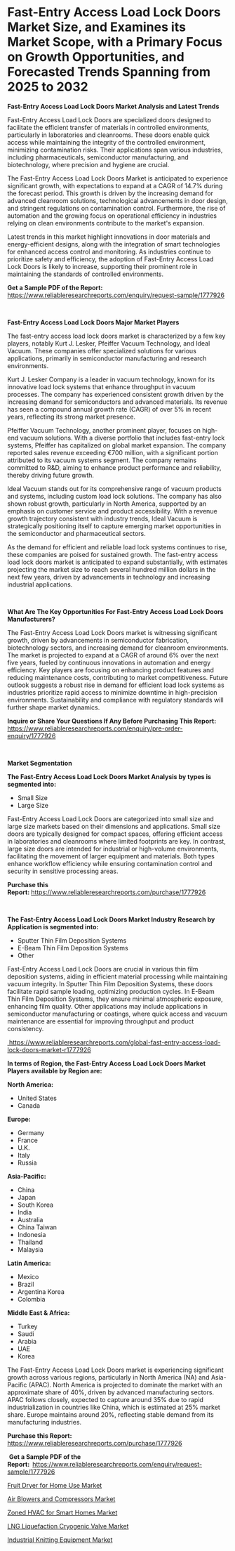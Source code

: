 <p><h1>Fast-Entry Access Load Lock Doors Market Size, and Examines its Market Scope, with a Primary Focus on Growth Opportunities, and Forecasted Trends Spanning from 2025 to 2032</h1></p><p><strong>Fast-Entry Access Load Lock Doors Market Analysis and Latest Trends</strong></p>
<p><p>Fast-Entry Access Load Lock Doors are specialized doors designed to facilitate the efficient transfer of materials in controlled environments, particularly in laboratories and cleanrooms. These doors enable quick access while maintaining the integrity of the controlled environment, minimizing contamination risks. Their applications span various industries, including pharmaceuticals, semiconductor manufacturing, and biotechnology, where precision and hygiene are crucial.</p><p>The Fast-Entry Access Load Lock Doors Market is anticipated to experience significant growth, with expectations to expand at a CAGR of 14.7% during the forecast period. This growth is driven by the increasing demand for advanced cleanroom solutions, technological advancements in door design, and stringent regulations on contamination control. Furthermore, the rise of automation and the growing focus on operational efficiency in industries relying on clean environments contribute to the market's expansion.</p><p>Latest trends in this market highlight innovations in door materials and energy-efficient designs, along with the integration of smart technologies for enhanced access control and monitoring. As industries continue to prioritize safety and efficiency, the adoption of Fast-Entry Access Load Lock Doors is likely to increase, supporting their prominent role in maintaining the standards of controlled environments.</p></p>
<p><strong>Get a Sample PDF of the Report:&nbsp;</strong> <a href="https://www.reliableresearchreports.com/enquiry/request-sample/1777926?utm_campaign=36&utm_medium=2&utm_source=Github&utm_content=ia&utm_term=12042025&utm_id=fast-entry-access-load-lock-doors">https://www.reliableresearchreports.com/enquiry/request-sample/1777926</a></p>
<p>&nbsp;</p>
<p><strong>Fast-Entry Access Load Lock Doors Major Market Players</strong></p>
<p><p>The fast-entry access load lock doors market is characterized by a few key players, notably Kurt J. Lesker, Pfeiffer Vacuum Technology, and Ideal Vacuum. These companies offer specialized solutions for various applications, primarily in semiconductor manufacturing and research environments.</p><p>Kurt J. Lesker Company is a leader in vacuum technology, known for its innovative load lock systems that enhance throughput in vacuum processes. The company has experienced consistent growth driven by the increasing demand for semiconductors and advanced materials. Its revenue has seen a compound annual growth rate (CAGR) of over 5% in recent years, reflecting its strong market presence.</p><p>Pfeiffer Vacuum Technology, another prominent player, focuses on high-end vacuum solutions. With a diverse portfolio that includes fast-entry lock systems, Pfeiffer has capitalized on global market expansion. The company reported sales revenue exceeding €700 million, with a significant portion attributed to its vacuum systems segment. The company remains committed to R&D, aiming to enhance product performance and reliability, thereby driving future growth.</p><p>Ideal Vacuum stands out for its comprehensive range of vacuum products and systems, including custom load lock solutions. The company has also shown robust growth, particularly in North America, supported by an emphasis on customer service and product accessibility. With a revenue growth trajectory consistent with industry trends, Ideal Vacuum is strategically positioning itself to capture emerging market opportunities in the semiconductor and pharmaceutical sectors.</p><p>As the demand for efficient and reliable load lock systems continues to rise, these companies are poised for sustained growth. The fast-entry access load lock doors market is anticipated to expand substantially, with estimates projecting the market size to reach several hundred million dollars in the next few years, driven by advancements in technology and increasing industrial applications.</p></p>
<p>&nbsp;</p>
<p><strong>What Are The Key Opportunities For Fast-Entry Access Load Lock Doors Manufacturers?</strong></p>
<p><p>The Fast-Entry Access Load Lock Doors market is witnessing significant growth, driven by advancements in semiconductor fabrication, biotechnology sectors, and increasing demand for cleanroom environments. The market is projected to expand at a CAGR of around 6% over the next five years, fueled by continuous innovations in automation and energy efficiency. Key players are focusing on enhancing product features and reducing maintenance costs, contributing to market competitiveness. Future outlook suggests a robust rise in demand for efficient load lock systems as industries prioritize rapid access to minimize downtime in high-precision environments. Sustainability and compliance with regulatory standards will further shape market dynamics.</p></p>
<p><strong>Inquire or Share Your Questions If Any Before Purchasing This Report:</strong> <a href="https://www.reliableresearchreports.com/enquiry/pre-order-enquiry/1777926?utm_campaign=36&utm_medium=2&utm_source=Github&utm_content=ia&utm_term=12042025&utm_id=fast-entry-access-load-lock-doors">https://www.reliableresearchreports.com/enquiry/pre-order-enquiry/1777926</a></p>
<p>&nbsp;</p>
<p><strong>Market Segmentation</strong></p>
<p><strong>The Fast-Entry Access Load Lock Doors Market Analysis by types is segmented into:</strong></p>
<p><ul><li>Small Size</li><li>Large Size</li></ul></p>
<p><p>Fast-Entry Access Load Lock Doors are categorized into small size and large size markets based on their dimensions and applications. Small size doors are typically designed for compact spaces, offering efficient access in laboratories and cleanrooms where limited footprints are key. In contrast, large size doors are intended for industrial or high-volume environments, facilitating the movement of larger equipment and materials. Both types enhance workflow efficiency while ensuring contamination control and security in sensitive processing areas.</p></p>
<p><strong>Purchase this Report:&nbsp;</strong><a href="https://www.reliableresearchreports.com/purchase/1777926?utm_campaign=36&utm_medium=2&utm_source=Github&utm_content=ia&utm_term=12042025&utm_id=fast-entry-access-load-lock-doors">https://www.reliableresearchreports.com/purchase/1777926</a></p>
<p>&nbsp;</p>
<p><strong>The Fast-Entry Access Load Lock Doors Market Industry Research by Application is segmented into:</strong></p>
<p><ul><li>Sputter Thin Film Deposition Systems</li><li>E-Beam Thin Film Deposition Systems</li><li>Other</li></ul></p>
<p><p>Fast-Entry Access Load Lock Doors are crucial in various thin film deposition systems, aiding in efficient material processing while maintaining vacuum integrity. In Sputter Thin Film Deposition Systems, these doors facilitate rapid sample loading, optimizing production cycles. In E-Beam Thin Film Deposition Systems, they ensure minimal atmospheric exposure, enhancing film quality. Other applications may include applications in semiconductor manufacturing or coatings, where quick access and vacuum maintenance are essential for improving throughput and product consistency.</p></p>
<p><a href="https://www.reliableresearchreports.com/global-fast-entry-access-load-lock-doors-market-r1777926?utm_campaign=36&utm_medium=2&utm_source=Github&utm_content=ia&utm_term=12042025&utm_id=fast-entry-access-load-lock-doors">&nbsp;https://www.reliableresearchreports.com/global-fast-entry-access-load-lock-doors-market-r1777926</a></p>
<p><strong>In terms of Region, the Fast-Entry Access Load Lock Doors Market Players available by Region are:</strong></p>
<p>
    <p> <strong> North America: </strong>
        <ul>
            <li>United States</li>
            <li>Canada</li>
        </ul>
        </p> 
    <p> <strong> Europe: </strong>
        <ul>
            <li>Germany</li>
            <li>France</li>
            <li>U.K.</li>
            <li>Italy</li>
            <li>Russia</li>
        </ul>
        </p> 
    <p> <strong> Asia-Pacific: </strong>
        <ul>
            <li>China</li>
            <li>Japan</li>
            <li>South Korea</li>
            <li>India</li>
            <li>Australia</li>
            <li>China Taiwan</li>
            <li>Indonesia</li>
            <li>Thailand</li>
            <li>Malaysia</li>
        </ul>
        </p> 
    <p> <strong> Latin America: </strong>
        <ul>
            <li>Mexico</li>
            <li>Brazil</li>
            <li>Argentina Korea</li>
            <li>Colombia</li>
        </ul>
        </p> 
    <p> <strong> Middle East & Africa: </strong>
        <ul>
            <li>Turkey</li>
            <li>Saudi</li>
            <li>Arabia</li>
            <li>UAE</li>
            <li>Korea</li>
        </ul>
    </p>
    </p>
<p><p>The Fast-Entry Access Load Lock Doors market is experiencing significant growth across various regions, particularly in North America (NA) and Asia-Pacific (APAC). North America is projected to dominate the market with an approximate share of 40%, driven by advanced manufacturing sectors. APAC follows closely, expected to capture around 35% due to rapid industrialization in countries like China, which is estimated at 25% market share. Europe maintains around 20%, reflecting stable demand from its manufacturing industries.</p></p>
<p><strong>Purchase this Report: </strong><a href="https://www.reliableresearchreports.com/purchase/1777926?utm_campaign=36&utm_medium=2&utm_source=Github&utm_content=ia&utm_term=12042025&utm_id=fast-entry-access-load-lock-doors">https://www.reliableresearchreports.com/purchase/1777926</a></p>
<p>&nbsp;<strong>Get a Sample PDF of the Report:&nbsp;&nbsp;</strong><a href="https://www.reliableresearchreports.com/enquiry/request-sample/1777926?utm_campaign=36&utm_medium=2&utm_source=Github&utm_content=ia&utm_term=12042025&utm_id=fast-entry-access-load-lock-doors">https://www.reliableresearchreports.com/enquiry/request-sample/1777926</a></p>
<p><strong></strong></p>
<p><p><a href="https://github.com/elvutedipela/Market-Research-Report-List-1/blob/main/fruit-dryer-for-home-use-market.md?utm_campaign=36&utm_medium=2&utm_source=Github&utm_content=ia&utm_term=12042025&utm_id=fast-entry-access-load-lock-doors">Fruit Dryer for Home Use Market</a></p><p><a href="https://github.com/hedbomkrahe/Market-Research-Report-List-1/blob/main/air-blowers-and-compressors-market.md?utm_campaign=36&utm_medium=2&utm_source=Github&utm_content=ia&utm_term=12042025&utm_id=fast-entry-access-load-lock-doors">Air Blowers and Compressors Market</a></p><p><a href="https://github.com/ritooesiaba/Market-Research-Report-List-1/blob/main/zoned-hvac-for-smart-homes-market.md?utm_campaign=36&utm_medium=2&utm_source=Github&utm_content=ia&utm_term=12042025&utm_id=fast-entry-access-load-lock-doors">Zoned HVAC for Smart Homes Market</a></p><p><a href="https://github.com/rosalinebhakta48/Market-Research-Report-List-1/blob/main/lng-liquefaction-cryogenic-valve-market.md?utm_campaign=36&utm_medium=2&utm_source=Github&utm_content=ia&utm_term=12042025&utm_id=fast-entry-access-load-lock-doors">LNG Liquefaction Cryogenic Valve Market</a></p><p><a href="https://github.com/lateshab69/Market-Research-Report-List-1/blob/main/industrial-knitting-equipment-market.md?utm_campaign=36&utm_medium=2&utm_source=Github&utm_content=ia&utm_term=12042025&utm_id=fast-entry-access-load-lock-doors">Industrial Knitting Equipment Market</a></p></p>